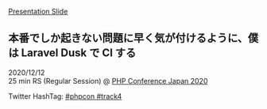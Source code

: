 [Presentation Slide](https://gitpitch.com/sogaoh/myslide/?p=20201212-phpcon2020-RS)

## 本番でしか起きない問題に早く気が付けるように、僕は Laravel Dusk で CI する

2020/12/12  
25 min RS (Regular Session) @ [PHP Conference Japan 2020](https://phpcon.php.gr.jp/2020/)

Twitter HashTag: [#phpcon #track4](https://twitter.com/search?f=tweets&vertical=default&q=%23phpcon+)

